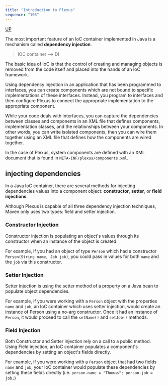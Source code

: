 ```yaml
---
title: "Introduction to Plexus"
sequence: "103"
---
```


[UP](/maven-index.html)


The most important feature of an IoC container implemented in Java is
a mechanism called **dependency injection**.

> IOC container --> DI

The basic idea of IoC is that the control of creating and managing objects
is removed from the code itself and placed into the hands of an IoC framework.

Using dependency injection in an application
that has been programmed to interfaces,
you can create components
which are not bound to specific implementations of these interfaces.
Instead, you program to interfaces and then configure Plexus
to connect the appropriate implementation to the appropriate component.

While your code deals with interfaces,
you can capture the dependencies between classes and components in an XML file
that defines components, implementation classes, and the relationships between your components.
In other words, you can write isolated components,
then you can wire them together using an XML file
that defines how the components are wired together.

In the case of Plexus, system components are defined with an XML document
that is found in `META-INF/plexus/components.xml`.

## injecting dependencies

In a Java IoC container, there are several methods for injecting dependencies values
into a component object: **constructor**, **setter**, or **field injections**.

Although Plexus is capable of all three dependency injection techniques,
Maven only uses two types: field and setter injection.

### Constructor Injection

Constructor injection is populating an object's values through its constructor
when an instance of the object is created.

For example, if you had an object of type `Person` which had a constructor `Person(String name, Job job)`,
you could pass in values for both `name` and the `job` via this constructor.

### Setter Injection

Setter injection is using the setter method of a property on a Java bean to
populate object dependencies.

For example, if you were working with a `Person` object with the properties `name` and `job`,
an IoC container which uses setter injection,
would create an instance of Person using a no-arg constructor.
Once it had an instance of `Person`,
it would proceed to call the `setName()` and `setJob()` methods.

### Field Injection

Both Constructor and Setter injection rely on a call to a public method.
Using Field injection, an IoC container populates a component's dependencies by setting an object's fields directly.

For example, if you were working with a `Person` object that had two fields `name` and `job`,
your IoC container would populate these dependencies by setting these fields directly
(i.e. `person.name = "Thomas"; person.job = job;`)
